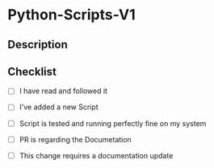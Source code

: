 # Python-Scripts-V1
## Description

<!-- Please include a summary of the script. Also include relevant motivation, context and use case. List any dependencies that are required for this change -->


## Checklist
<!-- Remove items that do not apply. For completed items, change [ ] to [x]. -->
- [ ] I have read and followed it
- [ ] I've added a new Script
- [ ] Script is tested and running perfectly fine on my system
- [ ] PR is regarding the Documetation
- [ ] This change requires a documentation update




